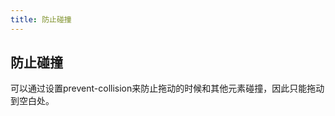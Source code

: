 ```yaml
---
title: 防止碰撞
---
```


<b-back-top></b-back-top>

## 防止碰撞

可以通过设置prevent-collision来防止拖动的时候和其他元素碰撞，因此只能拖动到空白处。

<preview path="./demo/06-prevent-collision.vue"></preview>

